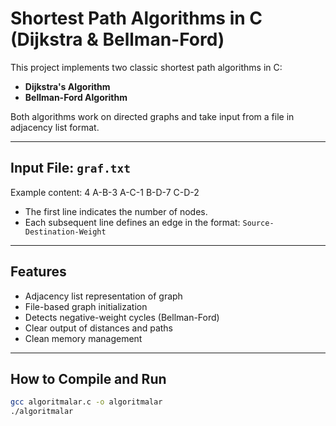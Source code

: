 # Shortest Path Algorithms in C (Dijkstra & Bellman-Ford)
This project implements two classic shortest path algorithms in C:

- **Dijkstra's Algorithm**
- **Bellman-Ford Algorithm**

Both algorithms work on directed graphs and take input from a file in adjacency list format.

---

##  Input File: `graf.txt`

Example content:
4
A-B-3
A-C-1
B-D-7
C-D-2

- The first line indicates the number of nodes.
- Each subsequent line defines an edge in the format: `Source-Destination-Weight`

---

##  Features

- Adjacency list representation of graph
- File-based graph initialization
- Detects negative-weight cycles (Bellman-Ford)
- Clear output of distances and paths
- Clean memory management

---

##  How to Compile and Run

```bash
gcc algoritmalar.c -o algoritmalar
./algoritmalar
